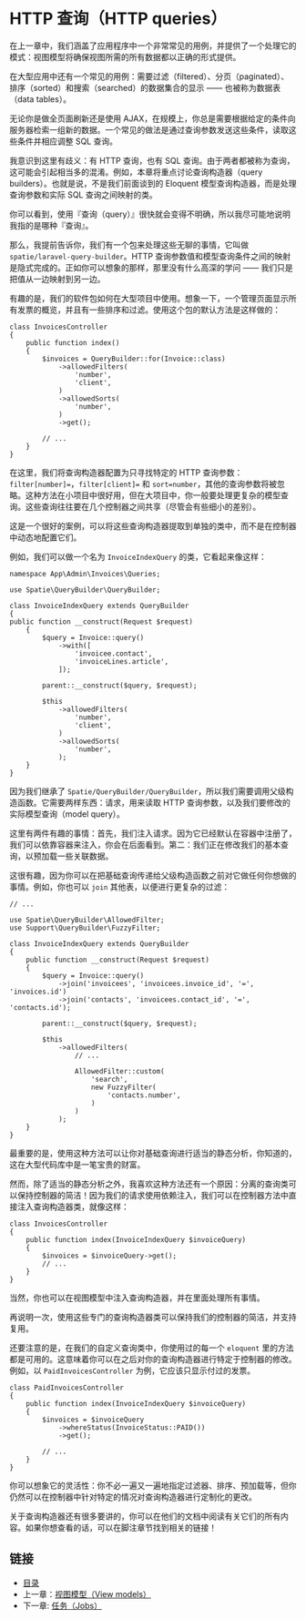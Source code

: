 # HTTP 查询（HTTP queries）

在上一章中，我们涵盖了应用程序中一个非常常见的用例，并提供了一个处理它的模式：视图模型将确保视图所需的所有数据都以正确的形式提供。

在大型应用中还有一个常见的用例：需要过滤（filtered）、分页（paginated）、排序（sorted）和搜索（searched）的数据集合的显示 —— 也被称为数据表（data tables）。

无论你是做全页面刷新还是使用 AJAX，在规模上，你总是需要根据给定的条件向服务器检索一组新的数据。一个常见的做法是通过查询参数发送这些条件，读取这些条件并相应调整 SQL 查询。

我意识到这里有歧义：有 HTTP 查询，也有 SQL 查询。由于两者都被称为查询，这可能会引起相当多的混淆。例如，本章将重点讨论查询构造器（query builders）。也就是说，不是我们前面谈到的 Eloquent 模型查询构造器，而是处理查询参数和实际 SQL 查询之间映射的类。

你可以看到，使用『查询（query）』很快就会变得不明确，所以我尽可能地说明我指的是哪种『查询』。

那么，我提前告诉你，我们有一个包来处理这些无聊的事情，它叫做 `spatie/laravel-query-builder`。HTTP 查询参数值和模型查询条件之间的映射是隐式完成的。正如你可以想象的那样，那里没有什么高深的学问 —— 我们只是把值从一边映射到另一边。

有趣的是，我们的软件包如何在大型项目中使用。想象一下，一个管理页面显示所有发票的概览，并且有一些排序和过滤。使用这个包的默认方法是这样做的：

```
class InvoicesController
{
    public function index()
    {
        $invoices = QueryBuilder::for(Invoice::class)
            ->allowedFilters(
                'number',
                'client',
            )
            ->allowedSorts(
                'number',
            )
            ->get();

        // ...
    }
}
```

在这里，我们将查询构造器配置为只寻找特定的 HTTP 查询参数：`filter[number]=`，`filter[client]=` 和 `sort=number`，其他的查询参数将被忽略。这种方法在小项目中很好用，但在大项目中，你一般要处理更复杂的模型查询。这些查询往往要在几个控制器之间共享（尽管会有些细小的差别）。

这是一个很好的案例，可以将这些查询构造器提取到单独的类中，而不是在控制器中动态地配置它们。

例如，我们可以做一个名为 `InvoiceIndexQuery` 的类，它看起来像这样：

```
namespace App\Admin\Invoices\Queries;

use Spatie\QueryBuilder\QueryBuilder;

class InvoiceIndexQuery extends QueryBuilder
{
public function __construct(Request $request)
    {
        $query = Invoice::query()
            ->with([
                'invoicee.contact',
                'invoiceLines.article',
            ]);

        parent::__construct($query, $request);

        $this
            ->allowedFilters(
                'number',
                'client',
            )
            ->allowedSorts(
                'number',
            );
    }
}
```

因为我们继承了 `Spatie/QueryBuilder/QueryBuilder`，所以我们需要调用父级构造函数。它需要两样东西：请求，用来读取 HTTP 查询参数，以及我们要修改的实际模型查询（model query）。

这里有两件有趣的事情：首先，我们注入请求。因为它已经默认在容器中注册了，我们可以依靠容器来注入，你会在后面看到。第二：我们正在修改我们的基本查询，以预加载一些关联数据。

这很有趣，因为你可以在把基础查询传递给父级构造函数之前对它做任何你想做的事情。例如，你也可以 `join` 其他表，以便进行更复杂的过滤：

```
// ...

use Spatie\QueryBuilder\AllowedFilter;
use Support\QueryBuilder\FuzzyFilter;

class InvoiceIndexQuery extends QueryBuilder
{
    public function __construct(Request $request)
    {
        $query = Invoice::query()
            ->join('invoicees', 'invoicees.invoice_id', '=', 'invoices.id')
            ->join('contacts', 'invoicees.contact_id', '=', 'contacts.id');

        parent::__construct($query, $request);

        $this
            ->allowedFilters(
                // ...

                AllowedFilter::custom(
                    'search',
                    new FuzzyFilter(
                        'contacts.number',
                    )
                )
            );
    }
}
```

最重要的是，使用这种方法可以让你对基础查询进行适当的静态分析，你知道的，这在大型代码库中是一笔宝贵的财富。

然而，除了适当的静态分析之外，我喜欢这种方法还有一个原因：分离的查询类可以保持控制器的简洁！因为我们的请求使用依赖注入，我们可以在控制器方法中直接注入查询构造器类，就像这样：

```
class InvoicesController
{
    public function index(InvoiceIndexQuery $invoiceQuery)
    {
        $invoices = $invoiceQuery->get();
        // ...
    }
}
```

当然，你也可以在视图模型中注入查询构造器，并在里面处理所有事情。

再说明一次，使用这些专门的查询构造器类可以保持我们的控制器的简洁，并支持复用。

还要注意的是，在我们的自定义查询类中，你使用过的每一个 `eloquent` 里的方法都是可用的。这意味着你可以在之后对你的查询构造器进行特定于控制器的修改。例如，以 `PaidInvoicesController` 为例，它应该只显示付过的发票。

```
class PaidInvoicesController
{
    public function index(InvoiceIndexQuery $invoiceQuery)
    {
        $invoices = $invoiceQuery
            ->whereStatus(InvoiceStatus::PAID())
            ->get();

        // ...
    }
}
```

你可以想象它的灵活性：你不必一遍又一遍地指定过滤器、排序、预加载等，但你仍然可以在控制器中针对特定的情况对查询构造器进行定制化的更改。

关于查询构造器还有很多要讲的，你可以在他们的文档中阅读有关它们的所有内容。如果你想查看的话，可以在脚注章节找到相关的链接！

## 链接

- [目录](../README.md)
- 上一章：[视图模型（View models）](0x10.md)
- 下一章: [任务（Jobs）](0x12.md)
